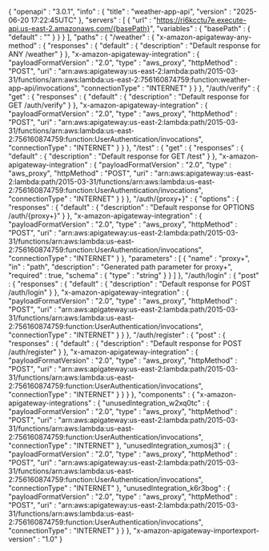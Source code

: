 {
  "openapi" : "3.0.1",
  "info" : {
    "title" : "weather-app-api",
    "version" : "2025-06-20 17:22:45UTC"
  },
  "servers" : [ {
    "url" : "https://ri6kcctu7e.execute-api.us-east-2.amazonaws.com/{basePath}",
    "variables" : {
      "basePath" : {
        "default" : ""
      }
    }
  } ],
  "paths" : {
    "/weather" : {
      "x-amazon-apigateway-any-method" : {
        "responses" : {
          "default" : {
            "description" : "Default response for ANY /weather"
          }
        },
        "x-amazon-apigateway-integration" : {
          "payloadFormatVersion" : "2.0",
          "type" : "aws_proxy",
          "httpMethod" : "POST",
          "uri" : "arn:aws:apigateway:us-east-2:lambda:path/2015-03-31/functions/arn:aws:lambda:us-east-2:756160874759:function:weather-app-api/invocations",
          "connectionType" : "INTERNET"
        }
      }
    },
    "/auth/verify" : {
      "get" : {
        "responses" : {
          "default" : {
            "description" : "Default response for GET /auth/verify"
          }
        },
        "x-amazon-apigateway-integration" : {
          "payloadFormatVersion" : "2.0",
          "type" : "aws_proxy",
          "httpMethod" : "POST",
          "uri" : "arn:aws:apigateway:us-east-2:lambda:path/2015-03-31/functions/arn:aws:lambda:us-east-2:756160874759:function:UserAuthentication/invocations",
          "connectionType" : "INTERNET"
        }
      }
    },
    "/test" : {
      "get" : {
        "responses" : {
          "default" : {
            "description" : "Default response for GET /test"
          }
        },
        "x-amazon-apigateway-integration" : {
          "payloadFormatVersion" : "2.0",
          "type" : "aws_proxy",
          "httpMethod" : "POST",
          "uri" : "arn:aws:apigateway:us-east-2:lambda:path/2015-03-31/functions/arn:aws:lambda:us-east-2:756160874759:function:UserAuthentication/invocations",
          "connectionType" : "INTERNET"
        }
      }
    },
    "/auth/{proxy+}" : {
      "options" : {
        "responses" : {
          "default" : {
            "description" : "Default response for OPTIONS /auth/{proxy+}"
          }
        },
        "x-amazon-apigateway-integration" : {
          "payloadFormatVersion" : "2.0",
          "type" : "aws_proxy",
          "httpMethod" : "POST",
          "uri" : "arn:aws:apigateway:us-east-2:lambda:path/2015-03-31/functions/arn:aws:lambda:us-east-2:756160874759:function:UserAuthentication/invocations",
          "connectionType" : "INTERNET"
        }
      },
      "parameters" : [ {
        "name" : "proxy+",
        "in" : "path",
        "description" : "Generated path parameter for proxy+",
        "required" : true,
        "schema" : {
          "type" : "string"
        }
      } ]
    },
    "/auth/login" : {
      "post" : {
        "responses" : {
          "default" : {
            "description" : "Default response for POST /auth/login"
          }
        },
        "x-amazon-apigateway-integration" : {
          "payloadFormatVersion" : "2.0",
          "type" : "aws_proxy",
          "httpMethod" : "POST",
          "uri" : "arn:aws:apigateway:us-east-2:lambda:path/2015-03-31/functions/arn:aws:lambda:us-east-2:756160874759:function:UserAuthentication/invocations",
          "connectionType" : "INTERNET"
        }
      }
    },
    "/auth/register" : {
      "post" : {
        "responses" : {
          "default" : {
            "description" : "Default response for POST /auth/register"
          }
        },
        "x-amazon-apigateway-integration" : {
          "payloadFormatVersion" : "2.0",
          "type" : "aws_proxy",
          "httpMethod" : "POST",
          "uri" : "arn:aws:apigateway:us-east-2:lambda:path/2015-03-31/functions/arn:aws:lambda:us-east-2:756160874759:function:UserAuthentication/invocations",
          "connectionType" : "INTERNET"
        }
      }
    }
  },
  "components" : {
    "x-amazon-apigateway-integrations" : {
      "unusedIntegration_w2xq0tc" : {
        "payloadFormatVersion" : "2.0",
        "type" : "aws_proxy",
        "httpMethod" : "POST",
        "uri" : "arn:aws:apigateway:us-east-2:lambda:path/2015-03-31/functions/arn:aws:lambda:us-east-2:756160874759:function:UserAuthentication/invocations",
        "connectionType" : "INTERNET"
      },
      "unusedIntegration_xumosj3" : {
        "payloadFormatVersion" : "2.0",
        "type" : "aws_proxy",
        "httpMethod" : "POST",
        "uri" : "arn:aws:apigateway:us-east-2:lambda:path/2015-03-31/functions/arn:aws:lambda:us-east-2:756160874759:function:UserAuthentication/invocations",
        "connectionType" : "INTERNET"
      },
      "unusedIntegration_k6r3bog" : {
        "payloadFormatVersion" : "2.0",
        "type" : "aws_proxy",
        "httpMethod" : "POST",
        "uri" : "arn:aws:apigateway:us-east-2:lambda:path/2015-03-31/functions/arn:aws:lambda:us-east-2:756160874759:function:UserAuthentication/invocations",
        "connectionType" : "INTERNET"
      }
    }
  },
  "x-amazon-apigateway-importexport-version" : "1.0"
}
